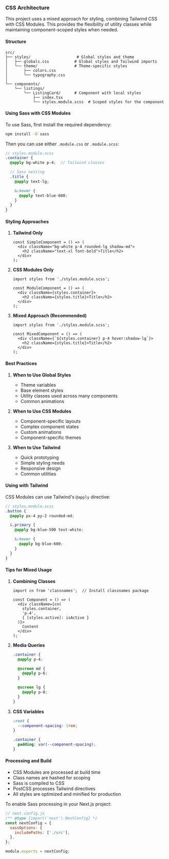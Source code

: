 ### CSS Architecture

This project uses a mixed approach for styling, combining Tailwind CSS with CSS Modules. This provides the flexibility of utility classes while maintaining component-scoped styles when needed.

#### Structure

```
src/
├── styles/                    # Global styles and theme
│   ├── globals.css           # Global styles and Tailwind imports
│   └── theme/                # Theme-specific styles
│       ├── colors.css
│       └── typography.css
│
└── components/
    └── listings/
        └── ListingCard/      # Component with local styles
            ├── index.tsx
            └── styles.module.scss  # Scoped styles for the component
```

#### Using Sass with CSS Modules

To use Sass, first install the required dependency:
```bash
npm install -D sass
```

Then you can use either `.module.css` or `.module.scss`:
```scss
// styles.module.scss
.container {
  @apply bg-white p-4;  // Tailwind classes

  // Sass nesting
  .title {
    @apply text-lg;

    &:hover {
      @apply text-blue-600;
    }
  }
}
```

#### Styling Approaches

1. **Tailwind Only**
   ```tsx
   const SimpleComponent = () => (
     <div className="bg-white p-4 rounded-lg shadow-md">
       <h2 className="text-xl font-bold">Title</h2>
     </div>
   );
   ```

2. **CSS Modules Only**
   ```tsx
   import styles from './styles.module.scss';

   const ModuleComponent = () => (
     <div className={styles.container}>
       <h2 className={styles.title}>Title</h2>
     </div>
   );
   ```

3. **Mixed Approach (Recommended)**
   ```tsx
   import styles from './styles.module.scss';

   const MixedComponent = () => (
     <div className={`${styles.container} p-4 hover:shadow-lg`}>
       <h2 className={styles.title}>Title</h2>
     </div>
   );
   ```

#### Best Practices

1. **When to Use Global Styles**
   - Theme variables
   - Base element styles
   - Utility classes used across many components
   - Common animations

2. **When to Use CSS Modules**
   - Component-specific layouts
   - Complex component states
   - Custom animations
   - Component-specific themes

3. **When to Use Tailwind**
   - Quick prototyping
   - Simple styling needs
   - Responsive design
   - Common utilities

#### Using with Tailwind

CSS Modules can use Tailwind's `@apply` directive:

```scss
// styles.module.scss
.button {
  @apply px-4 py-2 rounded-md;

  &.primary {
    @apply bg-blue-500 text-white;

    &:hover {
      @apply bg-blue-600;
    }
  }
}
```

#### Tips for Mixed Usage

1. **Combining Classes**
   ```tsx
   import cn from 'classnames';  // Install classnames package

   const Component = () => (
     <div className={cn(
       styles.container,
       'p-4',
       { [styles.active]: isActive }
     )}>
       Content
     </div>
   );
   ```

2. **Media Queries**
   ```scss
   .container {
     @apply p-4;

     @screen md {
       @apply p-6;
     }

     @screen lg {
       @apply p-8;
     }
   }
   ```

3. **CSS Variables**
   ```scss
   :root {
     --component-spacing: 1rem;
   }

   .container {
     padding: var(--component-spacing);
   }
   ```

#### Processing and Build

- CSS Modules are processed at build time
- Class names are hashed for scoping
- Sass is compiled to CSS
- PostCSS processes Tailwind directives
- All styles are optimized and minified for production

To enable Sass processing in your Next.js project:

```javascript
// next.config.js
/** @type {import('next').NextConfig} */
const nextConfig = {
  sassOptions: {
    includePaths: ['./src'],
  },
};

module.exports = nextConfig;
```
